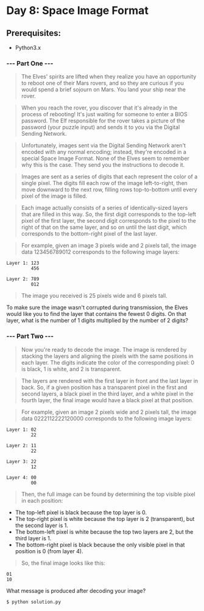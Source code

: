 # Day 8: Space Image Format

## Prerequisites:
*	Python3.x

### --- Part One ---
> The Elves' spirits are lifted when they realize you have an opportunity to reboot one of their Mars rovers, and so they are curious if you would spend a brief sojourn on Mars. You land your ship near the rover.

> When you reach the rover, you discover that it's already in the process of rebooting! It's just waiting for someone to enter a BIOS password. The Elf responsible for the rover takes a picture of the password (your puzzle input) and sends it to you via the Digital Sending Network.

> Unfortunately, images sent via the Digital Sending Network aren't encoded with any normal encoding; instead, they're encoded in a special Space Image Format. None of the Elves seem to remember why this is the case. They send you the instructions to decode it.

> Images are sent as a series of digits that each represent the color of a single pixel. The digits fill each row of the image left-to-right, then move downward to the next row, filling rows top-to-bottom until every pixel of the image is filled.

> Each image actually consists of a series of identically-sized layers that are filled in this way. So, the first digit corresponds to the top-left pixel of the first layer, the second digit corresponds to the pixel to the right of that on the same layer, and so on until the last digit, which corresponds to the bottom-right pixel of the last layer.

> For example, given an image 3 pixels wide and 2 pixels tall, the image data 123456789012 corresponds to the following image layers:
```
Layer 1: 123
         456

Layer 2: 789
         012
```
> The image you received is 25 pixels wide and 6 pixels tall.

To make sure the image wasn't corrupted during transmission, the Elves would like you to find the layer that contains the fewest 0 digits. On that layer, what is the number of 1 digits multiplied by the number of 2 digits?

### --- Part Two ---
> Now you're ready to decode the image. The image is rendered by stacking the layers and aligning the pixels with the same positions in each layer. The digits indicate the color of the corresponding pixel: 0 is black, 1 is white, and 2 is transparent.

> The layers are rendered with the first layer in front and the last layer in back. So, if a given position has a transparent pixel in the first and second layers, a black pixel in the third layer, and a white pixel in the fourth layer, the final image would have a black pixel at that position.

> For example, given an image 2 pixels wide and 2 pixels tall, the image data 0222112222120000 corresponds to the following image layers:
```
Layer 1: 02
         22

Layer 2: 11
         22

Layer 3: 22
         12

Layer 4: 00
         00
```
> Then, the full image can be found by determining the top visible pixel in each position:

*   The top-left pixel is black because the top layer is 0.
*   The top-right pixel is white because the top layer is 2 (transparent), but the second layer is 1.
*   The bottom-left pixel is white because the top two layers are 2, but the third layer is 1.
*   The bottom-right pixel is black because the only visible pixel in that position is 0 (from layer 4).
> So, the final image looks like this:
```
01
10
```
What message is produced after decoding your image?
```sh
$ python solution.py
```